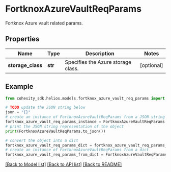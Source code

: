 # FortknoxAzureVaultReqParams

Fortknox Azure vault related params.

## Properties

Name | Type | Description | Notes
------------ | ------------- | ------------- | -------------
**storage_class** | **str** | Specifies the Azure storage class. | [optional] 

## Example

```python
from cohesity_sdk.helios.models.fortknox_azure_vault_req_params import FortknoxAzureVaultReqParams

# TODO update the JSON string below
json = "{}"
# create an instance of FortknoxAzureVaultReqParams from a JSON string
fortknox_azure_vault_req_params_instance = FortknoxAzureVaultReqParams.from_json(json)
# print the JSON string representation of the object
print(FortknoxAzureVaultReqParams.to_json())

# convert the object into a dict
fortknox_azure_vault_req_params_dict = fortknox_azure_vault_req_params_instance.to_dict()
# create an instance of FortknoxAzureVaultReqParams from a dict
fortknox_azure_vault_req_params_from_dict = FortknoxAzureVaultReqParams.from_dict(fortknox_azure_vault_req_params_dict)
```
[[Back to Model list]](../README.md#documentation-for-models) [[Back to API list]](../README.md#documentation-for-api-endpoints) [[Back to README]](../README.md)



